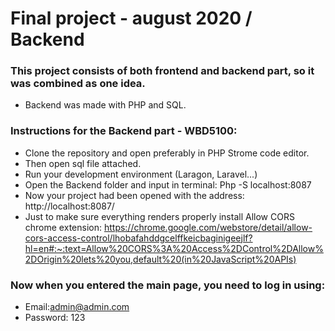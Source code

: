 # Final project - august 2020 / Backend

### This project consists of both frontend and backend part, so it was combined as one idea. 
* Backend was made with PHP and SQL.

### Instructions for the Backend part - WBD5100:

- Clone the repository and open preferably in PHP Strome code editor.
- Then open sql file attached.
- Run your development environment (Laragon, Laravel...)
- Open the Backend folder and input in terminal: Php -S localhost:8087
- Now your project had been opened with the address: http://localhost:8087/
- Just to make sure everything renders properly install Allow CORS chrome extension: 
https://chrome.google.com/webstore/detail/allow-cors-access-control/lhobafahddgcelffkeicbaginigeejlf?hl=en#:~:text=Allow%20CORS%3A%20Access%2DControl%2DAllow%2DOrigin%20lets%20you,default%20(in%20JavaScript%20APIs)

### Now when you entered the main page, you need to log in using:
- Email:admin@admin.com
- Password: 123 
